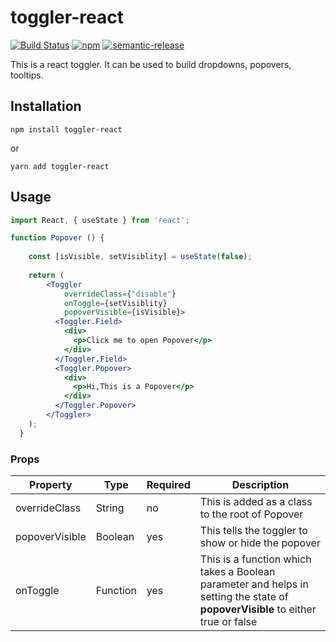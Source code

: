 # toggler-react

[![Build Status](https://travis-ci.org/minaseem/toggler-react.svg?branch=master)](https://travis-ci.org/minaseem/toggler-react)
[![npm](https://img.shields.io/npm/v/toggler-react.svg)](https://www.npmjs.com/package/toggler-react)
[![semantic-release](https://img.shields.io/badge/%20%20%F0%9F%93%A6%F0%9F%9A%80-semantic--release-e10079.svg)](https://github.com/semantic-release/semantic-release)



This is a react toggler. It can be used to build dropdowns, popovers, tooltips.

## Installation

```
npm install toggler-react
```
or
```
yarn add toggler-react
```

## Usage
```jsx harmony
import React, { useState } from 'react';

function Popover () {
  
    const [isVisible, setVisiblity] = useState(false);
    
    return (
        <Toggler
            overrideClass={"disable"}
            onToggle={setVisiblity}
            popoverVisible={isVisible}>
          <Toggler.Field>
            <div>
              <p>Click me to open Popover</p>
            </div>
          </Toggler.Field>
          <Toggler.Popover>
            <div>
              <p>Hi,This is a Popover</p>
            </div>
          </Toggler.Popover>
        </Toggler>
    );
  }
```


### Props

| Property | Type | Required | Description |
|--------------------------|---------------------|----------|-------------------------------------------------------------------------------------------------------------------------------------------------------------------------------------------------|
| overrideClass | String | no | This is added as a class to the root of Popover |
| popoverVisible | Boolean | yes | This tells the toggler to show or hide the popover|
| onToggle | Function | yes | This is a function which takes a Boolean parameter and helps in setting the state of **popoverVisible** to either true or false|


